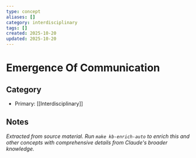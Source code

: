 ```yaml
---
type: concept
aliases: []
category: interdisciplinary
tags: []
created: 2025-10-20
updated: 2025-10-20
---
```


# Emergence Of Communication

## Category

- Primary: [[Interdisciplinary]]

## Notes

*Extracted from source material. Run `make kb-enrich-auto` to enrich this and other concepts with comprehensive details from Claude's broader knowledge.*
